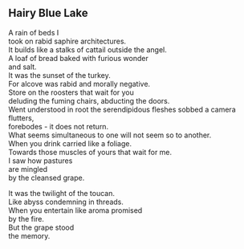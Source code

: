 Hairy Blue Lake
---------------
A rain of beds I  
took on rabid saphire architectures.  
It builds like a stalks of cattail outside the angel.  
A loaf of bread baked with furious wonder  
and salt.  
It was the sunset of the turkey.  
For alcove was rabid and morally negative.  
Store on the roosters that wait for you  
deluding the fuming chairs, abducting the doors.  
Went understood in root the serendipidous fleshes sobbed a camera flutters,  
forebodes - it does not return.  
What seems simultaneous to one will not seem so to another.  
When you drink carried like a foliage.  
Towards those muscles of yours that wait for me.  
I saw how pastures  
are mingled  
by the cleansed grape.  
  
It was the twilight of the toucan.  
Like abyss condemning in threads.  
When you entertain like aroma promised  
by the fire.  
But the grape stood  
the memory.  
